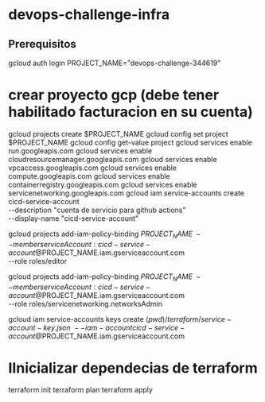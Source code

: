 # devops-challenge-infra

Prerequisitos
-------------

gcloud auth login
PROJECT_NAME="devops-challenge-344619"
# crear proyecto gcp (debe tener habilitado facturacion en su cuenta)
gcloud projects create $PROJECT_NAME
gcloud config set project $PROJECT_NAME
gcloud config get-value project
gcloud services enable run.googleapis.com
gcloud services enable cloudresourcemanager.googleapis.com
gcloud services enable vpcaccess.googleapis.com
gcloud services enable compute.googleapis.com
gcloud services enable containerregistry.googleapis.com
gcloud services enable servicenetworking.googleapis.com
gcloud iam service-accounts create cicd-service-account \
--description "cuenta de servicio para github actions" \
--display-name "cicd-service-account"

gcloud projects add-iam-policy-binding $PROJECT_NAME \
--member serviceAccount:cicd-service-account@$PROJECT_NAME.iam.gserviceaccount.com \
--role roles/editor 

gcloud projects add-iam-policy-binding $PROJECT_NAME \
--member serviceAccount:cicd-service-account@$PROJECT_NAME.iam.gserviceaccount.com \
--role roles/servicenetworking.networksAdmin

gcloud iam service-accounts keys create $(pwd)/terraform/service-account-key.json \
--iam-account cicd-service-account@$PROJECT_NAME.iam.gserviceaccount.com

# IInicializar dependecias de terraform
terraform init
terraform plan
terraform apply
